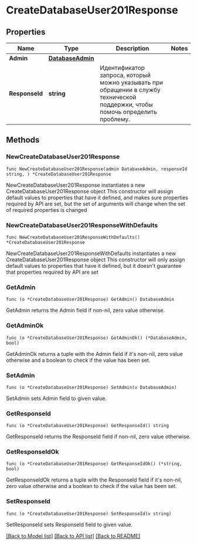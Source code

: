 # CreateDatabaseUser201Response

## Properties

Name | Type | Description | Notes
------------ | ------------- | ------------- | -------------
**Admin** | [**DatabaseAdmin**](DatabaseAdmin.md) |  | 
**ResponseId** | **string** | Идентификатор запроса, который можно указывать при обращении в службу технической поддержки, чтобы помочь определить проблему. | 

## Methods

### NewCreateDatabaseUser201Response

`func NewCreateDatabaseUser201Response(admin DatabaseAdmin, responseId string, ) *CreateDatabaseUser201Response`

NewCreateDatabaseUser201Response instantiates a new CreateDatabaseUser201Response object
This constructor will assign default values to properties that have it defined,
and makes sure properties required by API are set, but the set of arguments
will change when the set of required properties is changed

### NewCreateDatabaseUser201ResponseWithDefaults

`func NewCreateDatabaseUser201ResponseWithDefaults() *CreateDatabaseUser201Response`

NewCreateDatabaseUser201ResponseWithDefaults instantiates a new CreateDatabaseUser201Response object
This constructor will only assign default values to properties that have it defined,
but it doesn't guarantee that properties required by API are set

### GetAdmin

`func (o *CreateDatabaseUser201Response) GetAdmin() DatabaseAdmin`

GetAdmin returns the Admin field if non-nil, zero value otherwise.

### GetAdminOk

`func (o *CreateDatabaseUser201Response) GetAdminOk() (*DatabaseAdmin, bool)`

GetAdminOk returns a tuple with the Admin field if it's non-nil, zero value otherwise
and a boolean to check if the value has been set.

### SetAdmin

`func (o *CreateDatabaseUser201Response) SetAdmin(v DatabaseAdmin)`

SetAdmin sets Admin field to given value.


### GetResponseId

`func (o *CreateDatabaseUser201Response) GetResponseId() string`

GetResponseId returns the ResponseId field if non-nil, zero value otherwise.

### GetResponseIdOk

`func (o *CreateDatabaseUser201Response) GetResponseIdOk() (*string, bool)`

GetResponseIdOk returns a tuple with the ResponseId field if it's non-nil, zero value otherwise
and a boolean to check if the value has been set.

### SetResponseId

`func (o *CreateDatabaseUser201Response) SetResponseId(v string)`

SetResponseId sets ResponseId field to given value.



[[Back to Model list]](../README.md#documentation-for-models) [[Back to API list]](../README.md#documentation-for-api-endpoints) [[Back to README]](../README.md)


